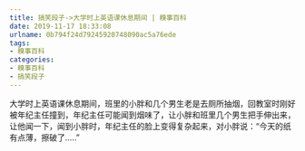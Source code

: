 ```yaml
---
title: 搞笑段子->大学时上英语课休息期间 | 糗事百科
date: 2019-11-17 18:33:08
urlname: 0b794f24d79245920748090ac5a76ede
tags: 
- 糗事百科
categories:
- 糗事百科
- 搞笑段子
---
```

大学时上英语课休息期间，班里的小胖和几个男生老是去厕所抽烟，回教室时刚好被年纪主任撞到，年纪主任可能闻到烟味了，让小胖和班里几个男生把手伸出来，让他闻一下，闻到小胖时，年纪主任的脸上变得复杂起来，对小胖说：“今天的纸有点薄，擦破了.....”


